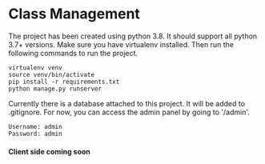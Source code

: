 # Class Management

The project has been created using python 3.8. It should support all python 3.7+ versions. Make sure you have virtualenv installed. Then run the following commands to run the project.
```
virtualenv venv
source venv/bin/activate
pip install -r requirements.txt
python manage.py runserver
```

Currently there is a database attached to this project. It will be added to .gitignore. For now, you can access the admin panel by going to '/admin'.
```
Username: admin
Password: admin
```
#### Client side coming soon